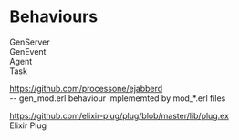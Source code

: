 # Behaviours

GenServer   
GenEvent   
Agent  
Task   

https://github.com/processone/ejabberd   
    -- gen_mod.erl behaviour implememted by mod_*.erl files 
    
    
https://github.com/elixir-plug/plug/blob/master/lib/plug.ex  
    Elixir Plug

